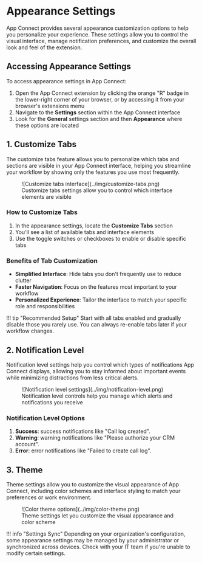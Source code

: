 # Appearance Settings

App Connect provides several appearance customization options to help you personalize your experience. These settings allow you to control the visual interface, manage notification preferences, and customize the overall look and feel of the extension.

## Accessing Appearance Settings

To access appearance settings in App Connect:

1. Open the App Connect extension by clicking the orange "R" badge in the lower-right corner of your browser, or by accessing it from your browser's extensions menu
2. Navigate to the **Settings** section within the App Connect interface
3. Look for the **General** settings section and then **Appearance** where these options are located

## 1. Customize Tabs

The customize tabs feature allows you to personalize which tabs and sections are visible in your App Connect interface, helping you streamline your workflow by showing only the features you use most frequently.

<figure markdown>
  ![Customize tabs interface](../img/customize-tabs.png)
  <figcaption>Customize tabs settings allow you to control which interface elements are visible</figcaption>
</figure>

### How to Customize Tabs

1. In the appearance settings, locate the **Customize Tabs** section
2. You'll see a list of available tabs and interface elements
3. Use the toggle switches or checkboxes to enable or disable specific tabs

### Benefits of Tab Customization

- **Simplified Interface**: Hide tabs you don't frequently use to reduce clutter
- **Faster Navigation**: Focus on the features most important to your workflow
- **Personalized Experience**: Tailor the interface to match your specific role and responsibilities

!!! tip "Recommended Setup"
    Start with all tabs enabled and gradually disable those you rarely use. You can always re-enable tabs later if your workflow changes.

## 2. Notification Level

Notification level settings help you control which types of notifications App Connect displays, allowing you to stay informed about important events while minimizing distractions from less critical alerts.

<figure markdown>
  ![Notification level settings](../img/notification-level.png)
  <figcaption>Notification level controls help you manage which alerts and notifications you receive</figcaption>
</figure>

### Notification Level Options

1. **Success**: success notifications like "Call log created".
2. **Warning**: warning notifications like "Please authorize your CRM account".
3. **Error**: error notifications like "Failed to create call log".

## 3. Theme

Theme settings allow you to customize the visual appearance of App Connect, including color schemes and interface styling to match your preferences or work environment.

<figure markdown>
  ![Color theme options](../img/color-theme.png)
  <figcaption>Theme settings let you customize the visual appearance and color scheme</figcaption>
</figure>

!!! info "Settings Sync"
    Depending on your organization's configuration, some appearance settings may be managed by your administrator or synchronized across devices. Check with your IT team if you're unable to modify certain settings.